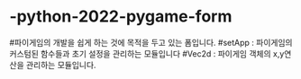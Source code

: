 # -python-2022-pygame-form
#파이게임의 개발을 쉽게 하는 것에 목적을 두고 있는 폼입니다.
#setApp : 파이게임의 커스텀된 함수들과 초기 설정을 관리하는 모듈입니다
#Vec2d : 파이게임 객체의 x,y연산을 관리하는 모듈입니다.
